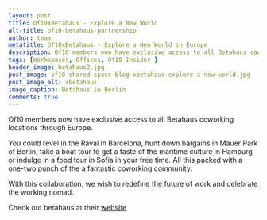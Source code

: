 ```yaml
---
layout: post
title: Of10xBetahaus - Explore a New World
alt-title: of10-betahaus-partnership
author: team
metatitle: Of10xBetahaus - Explore a New World in Europe
description: Of10 members now have exclusive access to all Betahaus coworking locations through Europe.
tags: [Workspaces, Offices, Of10 Insider ]
header_image: betahaus2.jpg
post_image: of10-shared-space-blog-xbetahaus-explore-a-new-world.jpg
post_image_alt: xbetahaus
image_caption: Betahaus in Berlin
comments: true
---
```


Of10 members now have exclusive access to all Betahaus coworking locations through Europe.

You could revel in the Raval in Barcelona, hunt down bargains in Mauer Park of Berlin, take a boat tour to get a taste of the maritime culture in Hamburg or indulge in a food tour in Sofia in your free time. All this packed with a one-two punch of the a fantastic coworking community.

With this collaboration, we wish to redefine the future of work and celebrate the working nomad.

Check out betahaus at their [website](https://www.betahaus.com/berlin/)
